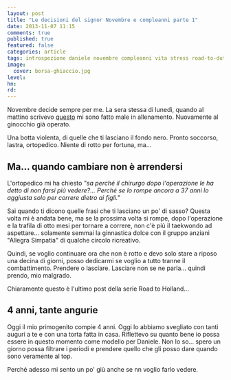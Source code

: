 ```yaml
---
layout: post
title: "Le decisioni del signor Novembre e compleanni parte 1"
date: 2013-11-07 11:15
comments: true
published: true
featured: false
categories: article
tags: introspezione daniele novembre compleanni vita stress road-to-dutch-open
image:
  cover: borsa-ghiaccio.jpg
level:
hn: 
rd: 
---
```


Novembre decide sempre per me. La sera stessa di lunedì, quando al mattino
scrivevo
[questo](http://thesp0nge.com/blog/castelli-di-ghiaccio-con-crepe-affitansi/)
mi sono fatto male in allenamento. Nuovamente al ginocchio già operato. 

Una botta violenta, di quelle che ti lasciano il fondo nero. Pronto soccorso,
lastra, ortopedico. Niente di rotto per fortuna, ma...

## Ma... quando cambiare non è arrendersi

L'ortopedico mi ha chiesto _"sa perché il chirurgo dopo l'operazione le ha
detto di non farsi più vedere?... Perché se lo rompe ancora a 37 anni lo
aggiusta solo per correre dietro ai figli."_

Sai quando ti dicono quelle frasi che ti lasciano un po' di sasso? Questa volta
mi è andata bene, ma se la prossima volta si rompe, dopo l'operazione e la
trafila di otto mesi per tornare a correre, non c'è più il taekwondo ad
aspettare... solamente semmai la ginnastica dolce con il gruppo anziani
"Allegra Simpatia" di qualche circolo ricreativo.

Quindi, se voglio continuare ora che non è rotto e devo solo stare a riposo una
decina di giorni, posso dedicarmi se voglio a tutto tranne il combattimento.
Prendere o lasciare. Lasciare non se ne parla... quindi prendo, mio malgrado.

Chiaramente questo è l'ultimo post della serie Road to Holland... 

## 4 anni, tante angurie

Oggi il mio primogenito compie 4 anni. Oggi lo abbiamo svegliato con tanti
auguri a te e con una torta fatta in casa. Riflettevo su quanto bene io possa
essere in questo momento come modello per Daniele. Non lo so... spero un giorno
possa filtrare i periodi e prendere quello che gli posso dare quando sono
veramente al top.

Perché adesso mi sento un po' giù anche se nn voglio farlo vedere.
